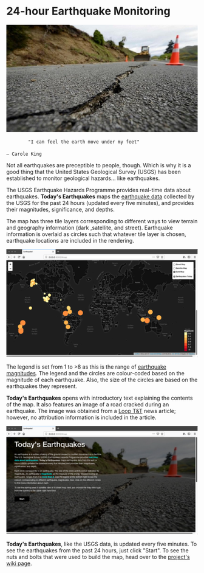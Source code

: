 # 24-hour Earthquake Monitoring
![cracked-road](https://github.com/rochiecuevas/USGS-earthquakes/blob/master/Resources/earthquake.jpg)

            "I can feel the earth move under my feet"

    – Carole King

Not all earthquakes are preceptible to people, though. Which is why it is a good thing that the United States Geological Survey (USGS) has been established to monitor geological hazards... like earthquakes.

The USGS Earthquake Hazards Programme provides real-time data about earthquakes. __Today's Earthquakes__ maps the [earthquake data](https://earthquake.usgs.gov/earthquakes/feed/v1.0/summary/all_day.geojson) collected by the USGS for the past 24 hours (updated every five minutes), and provides their magnitudes, significance, and depths.

The map has three tile layers corresponding to different ways to view terrain and geography information (dark ,satellite, and street). Earthquake information is overlaid as circles such that whatever tile layer is chosen, earthquake locations are included in the rendering.

![quake-map](https://github.com/rochiecuevas/USGS-earthquakes/blob/master/Screenshots/quake_map.png)

The legend is set from 1 to >8 as this is the range of [earthquake magnitudes](https://www.britannica.com/science/earthquake-geology/Earthquake-magnitude). The legend and the circles are colour-coded based on the magnitude of each earthquake. Also, the size of the circles are based on the earthquakes they represent.

__Today's Earthquakes__ opens with introductory text explaining the contents of the map. It also features an image of a road cracked during an earthquake. The image was obtained from a [Loop T&T](http://www.looptt.com/content/10-worst-earthquakes-tt) news article; however, no attribution information is included in the article.

![hero-section](https://github.com/rochiecuevas/USGS-earthquakes/blob/master/Screenshots/hero_section.png)

__Today's Earthquakes__, like the USGS data, is updated every five minutes. To see the earthquakes from the past 24 hours, just click "Start". To see the nuts and bolts that were used to build the map, head over to the [project's wiki page](https://github.com/rochiecuevas/USGS-earthquakes/wiki).